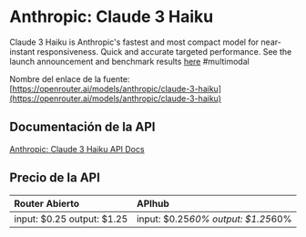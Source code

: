 # Anthropic: Claude 3 Haiku

Claude 3 Haiku is Anthropic's fastest and most compact model for
near-instant responsiveness. Quick and accurate targeted performance.
See the launch announcement and benchmark results [here](https://www.anthropic.com/news/claude-3-haiku)
#multimodal

Nombre del enlace de la fuente: [https://openrouter.ai/models/anthropic/claude-3-haiku](https://openrouter.ai/models/anthropic/claude-3-haiku)

## Documentación de la API

[Anthropic: Claude 3 Haiku API Docs](../apis/es/Anthropic:_Claude_3_Haiku.md)

## Precio de la API

| Router Abierto | APIhub |
|:---|:---|
| input: $0.25 output: $1.25 | input: $0.25*60% output: $1.25*60% |
